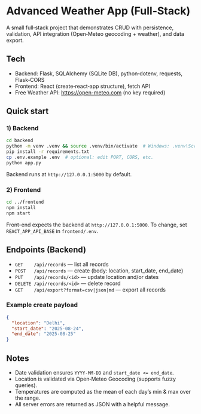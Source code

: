 # Advanced Weather App (Full-Stack)

A small full‑stack project that demonstrates CRUD with persistence, validation,
API integration (Open‑Meteo geocoding + weather), and data export.

## Tech
- Backend: Flask, SQLAlchemy (SQLite DB), python‑dotenv, requests, Flask‑CORS
- Frontend: React (create‑react‑app structure), fetch API
- Free Weather API: https://open-meteo.com (no key required)

## Quick start

### 1) Backend
```bash
cd backend
python -m venv .venv && source .venv/bin/activate  # Windows: .venv\Scripts\activate
pip install -r requirements.txt
cp .env.example .env  # optional: edit PORT, CORS, etc.
python app.py
```
Backend runs at `http://127.0.0.1:5000` by default.

### 2) Frontend
```bash
cd ../frontend
npm install
npm start
```
Front-end expects the backend at `http://127.0.0.1:5000`. To change, set `REACT_APP_API_BASE`
in `frontend/.env`.

## Endpoints (Backend)

- `GET    /api/records` — list all records
- `POST   /api/records` — create (body: location, start_date, end_date)
- `PUT    /api/records/<id>` — update location and/or dates
- `DELETE /api/records/<id>` — delete record
- `GET    /api/export?format=csv|json|md` — export all records

### Example create payload
```json
{
  "location": "Delhi",
  "start_date": "2025-08-24",
  "end_date": "2025-08-25"
}
```

## Notes
- Date validation ensures `YYYY-MM-DD` and `start_date <= end_date`.
- Location is validated via Open‑Meteo Geocoding (supports fuzzy queries).
- Temperatures are computed as the mean of each day’s min & max over the range.
- All server errors are returned as JSON with a helpful message.
